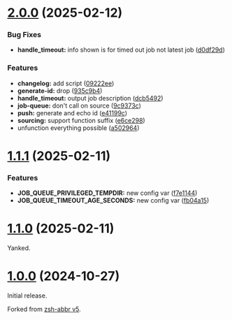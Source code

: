 # [2.0.0](https://github.com/olets/zsh-job-queue/compare/v1.1.1...v2.0.0) (2025-02-12)

### Bug Fixes

- **handle_timeout:** info shown is for timed out job not latest job ([d0df29d](https://github.com/olets/zsh-job-queue/commit/d0df29d058754ed00a962424632d5c98cbcf4185))

### Features

- **changelog:** add script ([09222ee](https://github.com/olets/zsh-job-queue/commit/09222ee62ded7624eb3eb8c2f722ad2a6ac7d395))
- **generate-id:** drop ([935c9b4](https://github.com/olets/zsh-job-queue/commit/935c9b4487555e37d0a868b132082014d6b55380))
- **handle_timeout:** output job description ([dcb5492](https://github.com/olets/zsh-job-queue/commit/dcb5492b52c981299604a805f413a934fcc695c0))
- **job-queue:** don't call on source ([9c9373c](https://github.com/olets/zsh-job-queue/commit/9c9373c2d0eb206bcd363ca53b8b055d4e3c7956))
- **push:** generate and echo id ([e41199c](https://github.com/olets/zsh-job-queue/commit/e41199ce0ad133300de6ea6c68286fe4ed82c487))
- **sourcing:** support function suffix ([e6ce298](https://github.com/olets/zsh-job-queue/commit/e6ce298e4fc7cc39828bbd897eba2265100939f7))
- unfunction everything possible ([a502964](https://github.com/olets/zsh-job-queue/commit/a5029645da6cc1084ae1d8f4a40ce0ddcac7e3a7))

# [1.1.1](https://github.com/olets/zsh-job-queue/compare/v1.0.0...v1.1.1) (2025-02-11)

### Features

- **JOB_QUEUE_PRIVILEGED_TEMPDIR:** new config var ([f7e1144](https://github.com/olets/zsh-job-queue/commit/f7e114415b86b7319cfe499b76c8a905800f78b4))
- **JOB_QUEUE_TIMEOUT_AGE_SECONDS:** new config var ([fb04a15](https://github.com/olets/zsh-job-queue/commit/fb04a15feadedb9ce5f6ff218c6e46c401c8caf2))

# [1.1.0](https://github.com/olets/zsh-job-queue/compare/v1.0.0...v1.1.0) (2025-02-11)

Yanked.

# [1.0.0](https://github.com/olets/zsh-abbr/compare/initial...v1.0.0) (2024-10-27)

Initial release.

Forked from [zsh-abbr v5](https://v5.zsh-abbr.olets.dev/).

